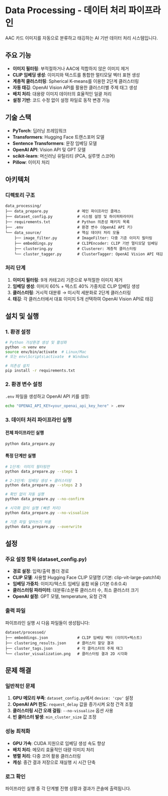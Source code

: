 # Data Processing - 데이터 처리 파이프라인

AAC 카드 이미지를 자동으로 분류하고 태깅하는 AI 기반 데이터 처리 시스템입니다.

## 주요 기능

- **이미지 필터링**: 부적절하거나 AAC에 적합하지 않은 이미지 제거
- **CLIP 임베딩 생성**: 이미지와 텍스트를 통합한 멀티모달 벡터 표현 생성
- **계층적 클러스터링**: Spherical K-means를 이용한 2단계 클러스터링
- **자동 태깅**: OpenAI Vision API를 활용한 클러스터별 주제 태그 생성
- **배치 처리**: 대용량 이미지 데이터의 효율적인 일괄 처리
- **설정 기반**: 코드 수정 없이 설정 파일로 동작 변경 가능

## 기술 스택

- **PyTorch**: 딥러닝 프레임워크
- **Transformers**: Hugging Face 트랜스포머 모델
- **Sentence Transformers**: 문장 임베딩 모델
- **OpenAI API**: Vision API 및 GPT 모델
- **scikit-learn**: 머신러닝 유틸리티 (PCA, 실루엣 스코어)
- **Pillow**: 이미지 처리

## 아키텍처

### 디렉토리 구조

```
data_processing/
├── data_prepare.py             # 메인 파이프라인 클래스
├── dataset_config.py           # 시스템 설정 및 하이퍼파라미터
├── requirements.txt            # Python 의존성 패키지 목록
├── .env                        # 환경 변수 (OpenAI API 키)
└── data_source/                # 핵심 데이터 처리 모듈
    ├── image_filter.py         # ImageFilter: 다중 기준 이미지 필터링
    ├── embeddings.py           # CLIPEncoder: CLIP 기반 멀티모달 임베딩
    ├── clustering.py           # Clusterer: 계층적 클러스터링
    └── cluster_tagger.py       # ClusterTagger: OpenAI Vision API 태깅
```

### 처리 단계

1. **이미지 필터링**: 9개 카테고리 기준으로 부적절한 이미지 제거
2. **임베딩 생성**: 이미지 60% + 텍스트 40% 가중치로 CLIP 임베딩 생성
3. **클러스터링**: 거시적 대분류 → 미시적 세분화로 2단계 클러스터링
4. **태깅**: 각 클러스터에서 대표 이미지 5개 선택하여 OpenAI Vision API로 태깅

## 설치 및 실행

### 1. 환경 설정

```bash
# Python 가상환경 생성 및 활성화
python -m venv env
source env/bin/activate  # Linux/Mac
# 또는 env\Scripts\activate  # Windows

# 의존성 설치
pip install -r requirements.txt
```

### 2. 환경 변수 설정

`.env` 파일을 생성하고 OpenAI API 키를 설정:

```bash
echo "OPENAI_API_KEY=your_openai_api_key_here" > .env
```

### 3. 데이터 처리 파이프라인 실행

#### 전체 파이프라인 실행
```bash
python data_prepare.py
```

#### 특정 단계만 실행
```bash
# 1단계: 이미지 필터링만
python data_prepare.py --steps 1

# 2-3단계: 임베딩 생성 + 클러스터링
python data_prepare.py --steps 2 3

# 확인 없이 자동 실행
python data_prepare.py --no-confirm

# 시각화 없이 실행 (빠른 처리)
python data_prepare.py --no-visualize

# 기존 파일 덮어쓰기 허용
python data_prepare.py --overwrite
```

## 설정

### 주요 설정 항목 (dataset_config.py)

- **경로 설정**: 입력/출력 폴더 경로
- **CLIP 모델**: 사용할 Hugging Face CLIP 모델명 (기본: clip-vit-large-patch14)
- **임베딩 가중치**: 이미지/텍스트 임베딩 융합 비율 (기본 0.6:0.4)
- **클러스터링 파라미터**: 대분류/소분류 클러스터 수, 최소 클러스터 크기
- **OpenAI 설정**: GPT 모델, temperature, 요청 간격

### 출력 파일

파이프라인 실행 시 다음 파일들이 생성됩니다:

```
dataset/processed/
├── embeddings.json             # CLIP 임베딩 벡터 (이미지+텍스트)
├── clustering_results.json     # 클러스터 할당 결과
├── cluster_tags.json           # 각 클러스터의 주제 태그
└── cluster_visualization.png   # 클러스터링 결과 2D 시각화
```

## 문제 해결

### 일반적인 문제

1. **GPU 메모리 부족**: `dataset_config.py`에서 `device: 'cpu'` 설정
2. **OpenAI API 한도**: `request_delay` 값을 증가시켜 요청 간격 조절
3. **클러스터링 시간 오래 걸림**: `--no-visualize` 옵션 사용
4. **빈 클러스터 발생**: `min_cluster_size` 값 조정

### 성능 최적화

- **GPU 가속**: CUDA 지원으로 임베딩 생성 속도 향상
- **배치 처리**: 메모리 효율적인 대량 이미지 처리
- **병렬 처리**: 다중 코어 활용 클러스터링
- **캐싱**: 중간 결과 저장으로 재실행 시 시간 단축

### 로그 확인

파이프라인 실행 중 각 단계별 진행 상황과 결과가 콘솔에 출력됩니다.